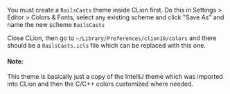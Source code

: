 You must create a `RailsCasts` theme inside CLion first. Do this in Settings > Editor > Colors & Fonts,
select any existing scheme and click "Save As" and name the new scheme `RailsCasts`

Close CLion, then go to `~/Library/Preferences/clion10/colors` and there should be a `RailsCasts.icls` file
which can be replaced with this one.

#### Note:

This theme is basically just a copy of the IntelliJ theme which was imported into CLion and then the
C/C++ colors customized where needed.
